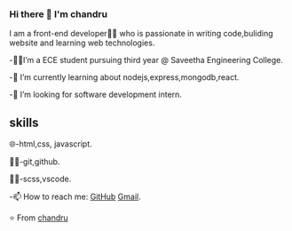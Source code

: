 ### Hi there 👋 I'm chandru

I am a front-end developer👨‍💻 who is passionate in writing code,buliding website and learning web technologies.



-👨‍🎓I’m a ECE student pursuing third year @ Saveetha Engineering College.

-🌱 I’m currently learning about  nodejs,express,mongodb,react.

-👯 I’m looking for software development intern.


## skills

🌐-html,css, javascript.

🕵️‍♂️-git,github.

👨‍🔧-scss,vscode.

-📫 How to reach me: [GitHub](https://github.com/B-chandru/) [Gmail]().


 ⭐ From [chandru](https://github.com/B-chandru/)




